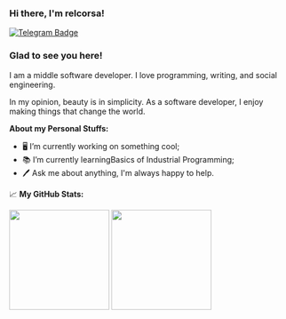 ### Hi there, I'm relcorsa!

[![Telegram Badge](https://img.shields.io/badge/-Telegram-0088cc?style=flat-square&logo=Telegram&logoColor=white)](https://t.me/relcorsa)

### Glad to see you here!

I am a middle software developer. I love programming, writing, and social engineering.

In my opinion, beauty is in simplicity. As a software developer, I enjoy making things that change the world.

**About my Personal Stuffs:**

- 🖥️ I’m currently working on something cool;
- 📚 I’m currently learningBasics of Industrial Programming;
- 🖊️ Ask me about anything, I'm always happy to help.

📈 **My GitHub Stats:**
<p>
  <img height="180em" src="https://github-readme-stats.vercel.app/api?username=relcorsa&show_icons=true&hide_border=true&&count_private=true&include_all_commits=true" />
  <img height="180em" src="https://github-readme-stats.vercel.app/api/top-langs/?username=relcorsa&exclude_repo=KNN-Image-Classification&show_icons=true&hide_border=true&layout=compact&langs_count=8"/>
</p>




